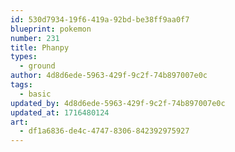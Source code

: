 ```yaml
---
id: 530d7934-19f6-419a-92bd-be38ff9aa0f7
blueprint: pokemon
number: 231
title: Phanpy
types:
  - ground
author: 4d8d6ede-5963-429f-9c2f-74b897007e0c
tags:
  - basic
updated_by: 4d8d6ede-5963-429f-9c2f-74b897007e0c
updated_at: 1716480124
art:
  - df1a6836-de4c-4747-8306-842392975927
---
```

